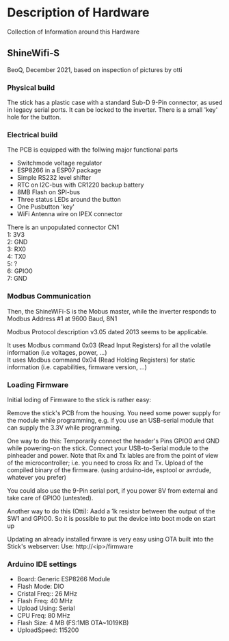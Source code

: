 # Description of Hardware

Collection of Information around this Hardware

## ShineWifi-S

BeoQ, December 2021, based on inspection of pictures by otti


### Physical build

The stick has a plastic case with a standard Sub-D 9-Pin connector, as used in legacy serial ports. 
It can be locked to the inverter. There is a small 'key' hole for the button.


### Electrical build

The PCB is equipped with the follwing major functional parts

* Switchmode voltage regulator
* ESP8266 in a ESP07 package
* Simple RS232 level shifter
* RTC on I2C-bus with CR1220 backup battery
* 8MB Flash on SPI-bus
* Three status LEDs around the button
* One Pusbutton 'key'
* WiFi Antenna wire on IPEX connector


There is an unpopulated connector CN1  
1: 3V3  
2: GND  
3: RX0  
4: TX0  
5: ?  
6: GPIO0  
7: GND  


### Modbus Communication

Then, the ShineWiFi-S is the Mobus master, while the inverter responds to Modbus Address #1 at 9600 Baud, 8N1

Modbus Protocol description v3.05 dated 2013 seems to be applicable.

It uses Modbus command 0x03 (Read Input Registers) for all the volatile information (i.e voltages, power, ...)  
It uses Modbus command 0x04 (Read Holding Registers) for static information (i.e. capabilities, firmware version, ...)



### Loading Firmware

Initial loding of Firmware to the stick is rather easy:

Remove the stick's PCB from the housing. 
You need some power supply for the module while programming, e.g. if you use an USB-serial module that can supply the 3.3V while programming.

One way to do this:
Temporarily  connect the header's Pins GPIO0 and GND while powering-on the stick.
Connect your USB-to-Serial module to the pinheader and power. Note that Rx and Tx lables are from the point of view of the microcontroller; i.e. you need to cross Rx and Tx.
Upload of the compiled binary of the firmware. (using arduino-ide, esptool or avrdude, whatever you prefer)

You could also use the 9-Pin serial port, if you power 8V from external and take care of GPIO0 (untested).

Another way to do this (Otti):
Aadd a 1k resistor between the output of the SW1 and GPIO0. So it is possible to put the device into boot mode on start up


Updating an already installed firware is very easy using OTA built into the Stick's webserver:
Use: http://&lt;ip&gt;/firmware


### Arduino IDE settings
* Board: Generic ESP8266 Module
* Flash Mode: DIO
* Cristal Freq:: 26 MHz
* Flash Freq: 40 MHz
* Upload Using: Serial
* CPU Freq: 80 MHz
* Flash Size: 4 MB (FS:1MB OTA~1019KB)
* UploadSpeed: 115200